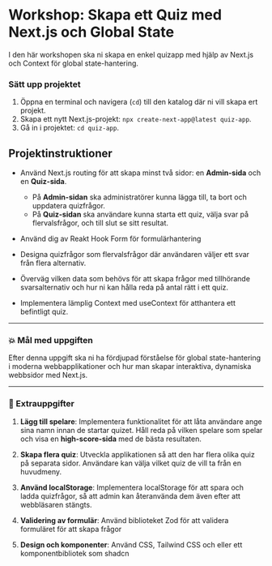 #  Workshop: Skapa ett Quiz med Next.js och Global State

I den här workshopen ska ni skapa en enkel quizapp med hjälp av Next.js och Context för global state-hantering.

### Sätt upp projektet

1. Öppna en terminal och navigera (`cd`) till den katalog där ni vill skapa ert projekt.
2. Skapa ett nytt Next.js-projekt: `npx create-next-app@latest quiz-app`.
3. Gå in i projektet: `cd quiz-app`.

## Projektinstruktioner

- Använd Next.js routing för att skapa minst två sidor: en **Admin-sida** och en **Quiz-sida**.

  - På **Admin-sidan** ska administratörer kunna lägga till, ta bort och uppdatera quizfrågor.
  - På **Quiz-sidan** ska användare kunna starta ett quiz, välja svar på flervalsfrågor, och till slut se sitt resultat.
 
- Använd dig av Reakt Hook Form för formulärhantering 

- Designa quizfrågor som flervalsfrågor där användaren väljer ett svar från flera alternativ.

- Överväg vilken data som behövs för att skapa frågor med tillhörande svarsalternativ och hur ni kan hålla reda på antal rätt i ett quiz.

- Implementera lämplig Context med useContext för atthantera ett befintligt quiz.

---

### :boom: Mål med uppgiften

Efter denna uppgift ska ni ha fördjupad förståelse för global state-hantering i moderna webbapplikationer och hur man skapar interaktiva, dynamiska webbsidor med Next.js.

---

### :runner: Extrauppgifter

1. **Lägg till spelare**: Implementera funktionalitet för att låta användare ange sina namn innan de startar quizet. Håll reda på vilken spelare som spelar och visa en **high-score-sida** med de bästa resultaten.

2. **Skapa flera quiz**: Utveckla applikationen så att den har flera olika quiz på separata sidor. Användare kan välja vilket quiz de vill ta från en huvudmeny.

3. **Använd localStorage**: Implementera localStorage för att spara och ladda quizfrågor, så att admin kan återanvända dem även efter att webbläsaren stängts.

4. **Validering av formulär**: Använd biblioteket Zod för att validera formuläret för att skapa frågor

8. **Design och komponenter**: Använd CSS, Tailwind CSS och eller ett komponentbibliotek som shadcn
